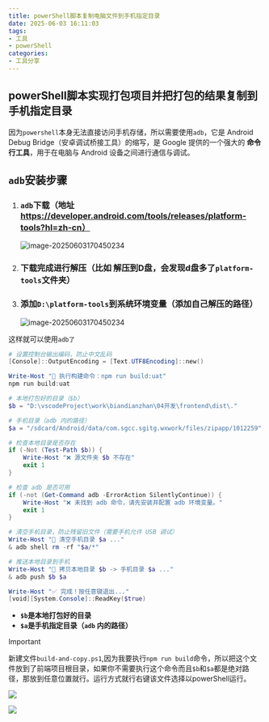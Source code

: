 ```yaml
---
title: powerShell脚本复制电脑文件到手机指定目录
date: 2025-06-03 16:11:03
tags:
- 工具
- powerShell
categories: 
- 工具分享
---
```


## powerShell脚本实现打包项目并把打包的结果复制到手机指定目录

因为`powershell`本身无法直接访问手机存储，所以需要使用`adb`，它是 Android Debug Bridge（安卓调试桥接工具）的缩写，是 Google 提供的一个强大的 **命令行工具**，用于在电脑与 Android 设备之间进行通信与调试。

## `adb`安装步骤

1. ### **`adb`下载（地址 https://developer.android.com/tools/releases/platform-tools?hl=zh-cn）** 

   ![image-20250603170450234](https://fanhua7.oss-cn-beijing.aliyuncs.com/Snipaste_2025-06-03_17-02-17.jpg)

2. ### 下载完成进行解压（比如 解压到D盘，会发现d盘多了`platform-tools`文件夹）

3. ### 添加`D:\platform-tools`到系统环境变量（添加自己解压的路径）

   ![image-20250603170450234](https://fanhua7.oss-cn-beijing.aliyuncs.com/Snipaste_2025-06-03_17-06-52.jpg)

这样就可以使用`adb了`



```powershell
# 设置控制台输出编码，防止中文乱码
[Console]::OutputEncoding = [Text.UTF8Encoding]::new()

Write-Host "🔧 执行构建命令：npm run build:uat"
npm run build:uat

# 本地打包好的目录（$b）
$b = "D:\vscodeProject\work\biandianzhan\04开发\frontend\dist\."

# 手机目录（adb 内的路径）
$a = "/sdcard/Android/data/com.sgcc.sgitg.wxwork/files/zipapp/1012259"

# 检查本地目录是否存在
if (-Not (Test-Path $b)) {
    Write-Host "❌ 源文件夹 $b 不存在"
    exit 1
}

# 检查 adb 是否可用
if (-not (Get-Command adb -ErrorAction SilentlyContinue)) {
    Write-Host "❌ 未找到 adb 命令，请先安装并配置 adb 环境变量。"
    exit 1
}

# 清空手机目录，防止残留旧文件（需要手机允许 USB 调试）
Write-Host "🧹 清空手机目录 $a ..."
& adb shell rm -rf "$a/*"

# 推送本地目录到手机
Write-Host "📂 拷贝本地目录 $b -> 手机目录 $a ..."
& adb push $b $a

Write-Host "✅ 完成！按任意键退出..."
[void][System.Console]::ReadKey($true)

```

- **`$b`是本地打包好的目录**
- **`$a`是手机指定目录（`adb` 内的路径）**

> [!IMPORTANT]
>
> 新建文件`build-and-copy.ps1`,因为我要执行`npm run build`命令，所以把这个文件放到了前端项目根目录，如果你不需要执行这个命令而且`$b`和`$a`都是绝对路径，那放到任意位置就行。运行方式就行右键该文件选择以powerShell运行。
>
> ![](https://fanhua7.oss-cn-beijing.aliyuncs.com/Snipaste_2025-06-03_17-14-23.jpg)
>
> ![](https://fanhua7.oss-cn-beijing.aliyuncs.com/Snipaste_2025-06-03_17-17-22.jpg)

